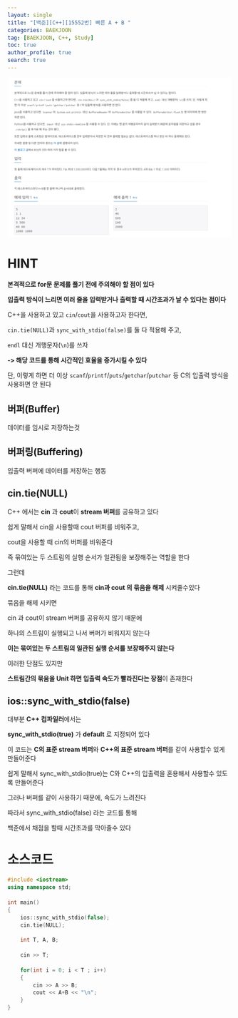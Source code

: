 ```yaml
---
layout: single
title: "[백준][C++][15552번] 빠른 A + B "
categories: BAEKJOON
tag: [BAEKJOON, C++, Study]
toc: true
author_profile: true
search: true
---
```


![15552](https://github.com/Heo-jaehyeon/Heo-jaehyeon.github.io/blob/master/images/BAEKJOON/15552.PNG?raw=true)



# HINT

**본격적으로 for문 문제를 풀기 전에 주의해야 할 점이 있다**

**입출력 방식이 느리면 여러 줄을 입력받거나 출력할 때 시간초과가 날 수 있다는 점이다**

C++을 사용하고 있고 `cin`/`cout`을 사용하고자 한다면,

`cin.tie(NULL)`과 `sync_with_stdio(false)`를 둘 다 적용해 주고,

`endl` 대신 개행문자(`\n`)를 쓰자



**-> 해당 코드를 통해 시간적인 효율을 증가시킬 수 있다**



단, 이렇게 하면 더 이상 `scanf`/`printf`/`puts`/`getchar`/`putchar` 등 C의 입출력 방식을 사용하면 안 된다



## 버퍼(Buffer)

데이터를 임시로 저장하는것



## 버퍼링(Buffering)

입출력 버퍼에 데이터를 저장하는 행동



## cin.tie(NULL)

C++ 에서는 **cin** 과 **cout**이 **stream 버퍼**를 공유하고 있다

쉽게 말해서 cin을 사용할때 cout 버퍼를 비워주고,

cout을 사용할 때 cin의 버퍼를 비워준다

즉 묶여있는 두 스트림의 실행 순서가 일관됨을 보장해주는 역할을 한다



그런데

**cin.tie(NULL)** 라는 코드를 통해 **cin과 cout 의 묶음을 해제** 시켜줄수있다

묶음을 해제 시키면

cin 과 cout이 stream 버퍼를 공유하지 않기 때문에

하나의 스트림이 실행되고 나서 버퍼가 비워지지 않는다

**이는 묶여있는 두 스트림의 일관된 실행 순서를 보장해주지 않는다**

이러한 단점도 있지만

**스트림간의 묶음을 Unit 하면 입출력 속도가 빨라진다는 장점**이 존재한다



## ios::sync_with_stdio(false)

대부분 **C++ 컴파일러**에서는 

**sync_with_stdio(true)** 가 **default** 로 지정되어 있다



이 코드는 **C의 표준 stream 버퍼**와 **C++의 표준 stream 버퍼**를 같이 사용할수 있게 만들어준다

쉽게 말해서 sync_with_stdio(true)는 C와 C++의 입출력을 혼용해서 사용할수 있도록 만들어준다

그러나 버퍼를 같이 사용하기 때문에, 속도가 느려진다



따라서 sync_with_stdio(false) 라는 코드를 통해

백준에서 채점을 할때 시간초과를 막아줄수 있다



# 소스코드

```c++
#include <iostream>
using namespace std;

int main()
{
	ios::sync_with_stdio(false);
	cin.tie(NULL);
	
	int T, A, B;
	
	cin >> T;
	
	for(int i = 0; i < T ; i++)
	{
		cin >> A >> B;
		cout << A+B << "\n";
	}
}
```

